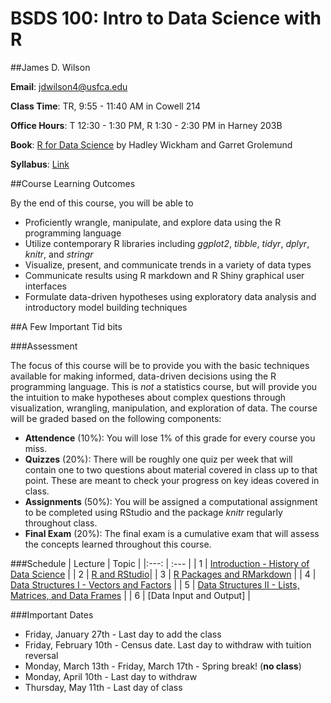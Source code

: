 # BSDS 100: Intro to Data Science with R

##James D. Wilson

**Email**: jdwilson4@usfca.edu

**Class Time**: TR, 9:55 - 11:40 AM in Cowell 214

**Office Hours**: T 12:30 - 1:30 PM, R 1:30 - 2:30 PM in Harney 203B

**Book**: [R for Data Science](http://r4ds.had.co.nz/index.html) by Hadley Wickham and Garret Grolemund

**Syllabus**: [Link](https://github.com/jdwilson4/Data100_Spring_2017/blob/master/Spring_2017.pdf)

##Course Learning Outcomes

By the end of this course, you will be able to

- Proficiently wrangle, manipulate, and explore data using the R programming language
- Utilize contemporary R libraries including *ggplot2*, *tibble*, *tidyr*, *dplyr*, *knitr*, and *stringr*
- Visualize, present, and communicate trends in a variety of data types
- Communicate results using R markdown and R Shiny graphical user interfaces
- Formulate data-driven hypotheses using exploratory data analysis and introductory model building techniques

##A Few Important Tid bits

###Assessment

The focus of this course will be to provide you with the basic techniques available for making informed, data-driven decisions using the R programming language. This is *not* a statistics course, but will provide you the intuition to make hypotheses about complex questions through visualization, wrangling, manipulation, and exploration of data. The course will be graded based on the following components:

- **Attendence** (10%): You will lose 1% of this grade for every course you miss.
- **Quizzes** (20%): There will be roughly one quiz per week that will contain one to two questions about material covered in class up to that point. These are meant to check your progress on key ideas covered in class.
- **Assignments** (50%): You will be assigned a computational assignment to be completed using RStudio and the package *knitr* regularly throughout class. 
- **Final Exam** (20%): The final exam is a cumulative exam that will assess the concepts learned throughout this course.

###Schedule
| Lecture | Topic |
|:---: | :---  |
| 1    | [Introduction - History of Data Science](https://github.com/jdwilson4/Intro-Data-Science-2017/blob/master/Lectures/Lecture%201%20Introduction.pdf) |
| 2    | [R and RStudio](https://github.com/jdwilson4/Intro-Data-Science-2017/blob/master/Lectures/Lecture%202%20RMarkdown.pdf)|
| 3    | [R Packages and RMarkdown](https://github.com/jdwilson4/Intro-Data-Science-2017/blob/master/Lectures/Lecture%203%20R%20Markdown.pdf)   |
| 4    | [Data Structures I - Vectors and Factors](https://github.com/jdwilson4/Intro-Data-Science-2017/blob/master/Lectures/Lecture%204%20Data%20Structures%20I.pdf) |
| 5    | [Data Structures II - Lists, Matrices, and Data Frames](https://github.com/jdwilson4/Intro-Data-Science-2017/blob/master/Lectures/Lecture%205%20Data%20Structures%20II.pdf) |
| 6    | [Data Input and Output] |

<!-- | 7    | [Data Wrangling - relational data] |
| 8    | [Data Wrangling - manipulating and analyzing strings] |
| 9    | [Data Wrangling - factors, dates, and times] |
|10    | [Programming - functions and pipes] |
|11    | [Programming - vectors and iterative programming] |
|12    | [Modeling - model basics and linear regression] |
|13    | [Modeling - intro to model building] |
|14    | [Communication - R markdown and Shiny] |
|15    | [Communication - R markdown and Shiny] | -->

###Important Dates

- Friday, January 27th - Last day to add the class
- Friday, February 10th - Census date. Last day to withdraw with tuition reversal
- Monday, March 13th - Friday, March 17th - Spring break! (**no class**)
- Monday, April 10th - Last day to withdraw
- Thursday, May 11th - Last day of class
